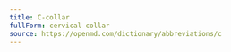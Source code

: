 ```yaml
---
title: C-collar
fullForm: cervical collar
source: https://openmd.com/dictionary/abbreviations/c
---
```

